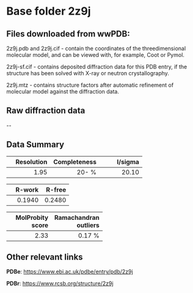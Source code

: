 # Base folder 2z9j

## Files downloaded from wwPDB:

2z9j.pdb and 2z9j.cif - contain the coordinates of the threedimensional molecular model, and can be viewed with, for example, Coot or Pymol.

2z9j-sf.cif - contains deposited diffraction data for this PDB entry, if the structure has been solved with X-ray or neutron crystallography.

2z9j.mtz - contains structure factors after automatic refinement of molecular model against the diffraction data.

## Raw diffraction data

--<br> 

## Data Summary
|   | Resolution | Completeness| I/sigma |
|---|-------------:|----------------:|--------------:|
|   |1.95|  20- %|<img width=50/>20.10|

|   | **R-work**| **R-free**   
|---|-------------:|----------------:|           
||0.1940|0.2480|

|   |**MolProbity<br>score**| **Ramachandran<br>outliers** 
|---|-------------:|----------------:|
||2.33|0.17 %|

## Other relevant links 
**PDBe**:  https://www.ebi.ac.uk/pdbe/entry/pdb/2z9j
 
**PDBr**: https://www.rcsb.org/structure/2z9j 


